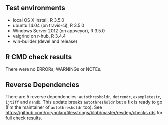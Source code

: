 ## Test environments
* local OS X install, R 3.5.0
* ubuntu 14.04 (on travis-ci), R 3.5.0
* Windows Server 2012 (on appveyor), R 3.5.0
* valgrind on r-hub, R 3.4.4
* win-builder (devel and release)

## R CMD check results
There were no ERRORs, WARNINGs or NOTEs.

## Reverse Dependencies
There are 5 reverse dependencies: `autothresholdr`, `detrendr`, `exampletestr`, `ijtiff` and `nandb`. This update breaks `autothresholdr` but a fix is ready to go (I'm the maintainer of `autothresholdr` too). See https://github.com/rorynolan/filesstrings/blob/master/revdep/checks.rds for full check results.

